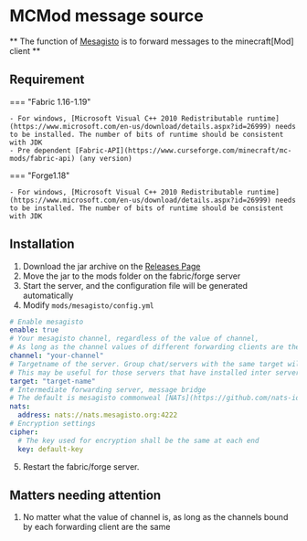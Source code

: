 # MCMod message source

** The function of [Mesagisto](https://github.com/MeowCat-Studio/mesagisto) is to forward messages to the minecraft[Mod] client **

## Requirement

=== "Fabric 1.16-1.19"

	- For windows, [Microsoft Visual C++ 2010 Redistributable runtime](https://www.microsoft.com/en-us/download/details.aspx?id=26999) needs to be installed. The number of bits of runtime should be consistent with JDK
	- Pre dependent [Fabric-API](https://www.curseforge.com/minecraft/mc-mods/fabric-api) (any version)
=== "Forge1.18"

	- For windows, [Microsoft Visual C++ 2010 Redistributable runtime](https://www.microsoft.com/en-us/download/details.aspx?id=26999) needs to be installed. The number of bits of runtime should be consistent with JDK

## Installation

1. Download the jar archive on the [Releases Page](https://github.com/Mesagisto/mcmod-message-source/releases)
2. Move the jar to the mods folder on the fabric/forge server
3. Start the server, and the configuration file will be generated automatically
4. Modify `mods/mesagisto/config.yml`
  ```yaml
  # Enable mesagisto
  enable: true
  # Your mesagisto channel, regardless of the value of channel,
  # As long as the channel values of different forwarding clients are the same
  channel: "your-channel"
  # Targetname of the server. Group chat/servers with the same target will not display messages from each other
  # This may be useful for those servers that have installed inter server message exchange
  target: "target-name"
  # Intermediate forwarding server, message bridge
  # The default is mesagisto commonweal [NATs](https://github.com/nats-io/nats-server) Server
  nats:
    address: nats://nats.mesagisto.org:4222
  # Encryption settings
  cipher:
    # The key used for encryption shall be the same at each end
    key: default-key
  ```
5. Restart the fabric/forge server.

## Matters needing attention

1. No matter what the value of channel is, as long as the channels bound by each forwarding client are the same
